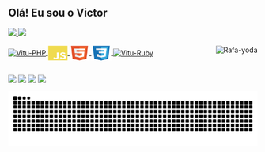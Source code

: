 ## Olá! Eu sou o Victor
 <div>
  <a href="https://github.com/vitucs">
  <img height="180em" src="https://github-readme-stats.vercel.app/api?username=vitucs&show_icons=true&theme=dracula&include_all_commits=true&count_private=true"/>
  <img height="180em" src="https://github-readme-stats.vercel.app/api/top-langs/?username=vitucs&layout=compact&langs_count=7&theme=dracula"/>
</div>
<div style="display: inline_block"><br>
  <img align="center" alt="Vitu-PHP" height="30" width="40" src="https://cdn.jsdelivr.net/gh/devicons/devicon/icons/php/php-original.svg">
  <img align="center" alt="Vitu-Js" height="30" width="40" src="https://raw.githubusercontent.com/devicons/devicon/master/icons/javascript/javascript-plain.svg">
  <img align="center" alt="Vitu-HTML" height="30" width="40" src="https://raw.githubusercontent.com/devicons/devicon/master/icons/html5/html5-original.svg">
  <img align="center" alt="Vitu-CSS" height="30" width="40" src="https://raw.githubusercontent.com/devicons/devicon/master/icons/css3/css3-original.svg">
  <img align="center" alt="Vitu-Ruby" height="30" width="40" src="https://cdn.jsdelivr.net/gh/devicons/devicon/icons/ruby/ruby-original.svg">
 
  <img align="right" alt="Rafa-yoda" src="https://i1.wp.com/cdn130.picsart.com/311304635056201.gif">
</div>
  
  ##
 
<div> 
  <a href="https://instagram.com/vitucss" target="_blank"><img src="https://img.shields.io/badge/-Instagram-%23E4405F?style=for-the-badge&logo=instagram&logoColor=white" target="_blank"></a>
 	<a href="https://www.twitch.tv/utiv_" target="_blank"><img src="https://img.shields.io/badge/Twitch-9146FF?style=for-the-badge&logo=twitch&logoColor=white" target="_blank"></a>
  <a href = "mailto:victorcdev@gmail.com"><img src="https://img.shields.io/badge/-Gmail-%23333?style=for-the-badge&logo=gmail&logoColor=white" target="_blank"></a>
  <a href="https://www.linkedin.com/in/victor-coutinho-224a75147" target="_blank"><img src="https://img.shields.io/badge/-LinkedIn-%230077B5?style=for-the-badge&logo=linkedin&logoColor=white" target="_blank"></a> 
 
  ![Snake animation](https://github.com/vitucs/vitucs/blob/output/github-contribution-grid-snake.svg)
 
</div>
